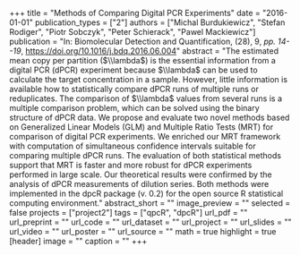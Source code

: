 +++
title = "Methods of Comparing Digital PCR Experiments"
date = "2016-01-01"
publication_types = ["2"]
authors = ["Michal Burdukiewicz", "Stefan Rodiger", "Piotr Sobczyk", "Peter Schierack", "Pawel Mackiewicz"]
publication = "In: Biomolecular Detection and Quantification, (28), 9, _pp. 14--19_, https://doi.org/10.1016/j.bdq.2016.06.004"
abstract = "The estimated mean copy per partition ($\\lambda$) is the essential information from a digital PCR (dPCR) experiment because $\\lambda$ can be used to calculate the target concentration in a sample. However, little information is available how to statistically compare dPCR runs of multiple runs or reduplicates. The comparison of $\\lambda$ values from several runs is a multiple comparison problem, which can be solved using the binary structure of dPCR data. We propose and evaluate two novel methods based on Generalized Linear Models (GLM) and Multiple Ratio Tests (MRT) for comparison of digital PCR experiments. We enriched our MRT framework with computation of simultaneous confidence intervals suitable for comparing multiple dPCR runs. The evaluation of both statistical methods support that MRT is faster and more robust for dPCR experiments performed in large scale. Our theoretical results were confirmed by the analysis of dPCR measurements of dilution series. Both methods were implemented in the dpcR package (v. 0.2) for the open source R statistical computing environment."
abstract_short = ""
image_preview = ""
selected = false
projects = ["project2"]
tags = ["qpcR", "dpcR"]
url_pdf = ""
url_preprint = ""
url_code = ""
url_dataset = ""
url_project = ""
url_slides = ""
url_video = ""
url_poster = ""
url_source = ""
math = true
highlight = true
[header]
image = ""
caption = ""
+++
